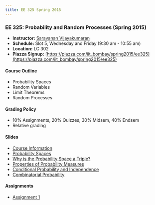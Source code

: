 ```yaml
---
title: EE 325 Spring 2015
---
```


### EE 325: Probability and Random Processes (Spring 2015)
  - **Instructor:** [Saravanan Vijayakumaran](http://www.ee.iitb.ac.in/~sarva)
  - **Schedule:** Slot 5, Wednesday and Friday (9:30 am - 10:55 am)
  - **Location:** LC 302
  - **Piazza Signup:** [https://piazza.com/iit_bombay/spring2015/ee325](https://piazza.com/iit_bombay/spring2015/ee325)


#### Course Outline

  - Probability Spaces
  - Random Variables
  - Limit Theorems
  - Random Processes


#### Grading Policy
  - 10% Assignments, 20% Quizzes, 30% Midsem, 40% Endsem
  - Relative grading

#### Slides
  - [Course Information](./2015/Slides/Outline.pdf)
  - [Probability Spaces](./2015/Slides/ProbabilitySpaces.pdf)
  - [Why is the Probability Space a Triple?](./2015/Slides/WhyProbSpaceTriple.pdf)
  - [Properties of Probability Measures](./2015/Slides/ProbabilityMeasureProperties.pdf)
  - [Conditional Probability and Independence](./2015/Slides/CondProbAndIndependence.pdf)
  - [Combinatorial Probability](./2015/Slides/CombinatorialProbability.pdf)

#### Assignments
  - [Assignment 1](./2015/Assignments/assignment1.pdf)
